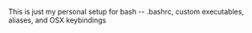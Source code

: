 This is just my personal setup for bash -- .bashrc, custom executables, aliases, and OSX keybindings
